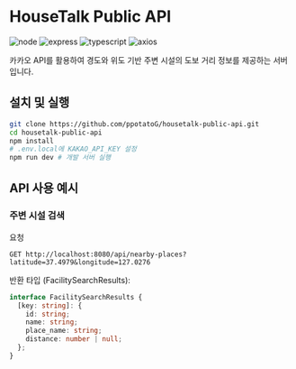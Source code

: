 # HouseTalk Public API

<img src="https://img.shields.io/badge/Node.js-339933?style=flat-square&logo=node.js&logoColor=white" alt='node'/> <img src="https://img.shields.io/badge/Express.js-000?style=flat-square&logo=express&logoColor=white" alt='express'/> <img src="https://img.shields.io/badge/TypeScript-3178C6?style=flat-square&logo=typescript&logoColor=white" alt='typescript'/> <img src="https://img.shields.io/badge/Axios-5A29E4?style=flat-square&logo=axios&logoColor=white" alt='axios'/>

카카오 API를 활용하여 경도와 위도 기반 주변 시설의 도보 거리 정보를 제공하는 서버입니다.

## 설치 및 실행

```bash
git clone https://github.com/ppotatoG/housetalk-public-api.git
cd housetalk-public-api
npm install
# .env.local에 KAKAO_API_KEY 설정
npm run dev # 개발 서버 실행
```

## API 사용 예시

### 주변 시설 검색

요청

```http
GET http://localhost:8080/api/nearby-places?latitude=37.4979&longitude=127.0276
```

반환 타입 (FacilitySearchResults):

```typescript
interface FacilitySearchResults {
  [key: string]: {
    id: string;
    name: string;
    place_name: string;
    distance: number | null;
  };
}
```